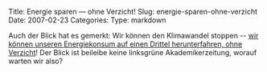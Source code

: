 Title: Energie sparen — ohne Verzicht!
Slug: energie-sparen-ohne-verzicht
Date: 2007-02-23
Categories:
Type: markdown

Auch der Blick hat es gemerkt: Wir können den Klimawandel stoppen -- [wir können unseren Energiekonsum auf einen Drittel herunterfahren, ohne Verzicht](http://www.blick.ch/news/schweiz/artikel56651)! Der Blick ist beileibe keine linksgrüne Akademikerzeitung, worauf warten wir also?
